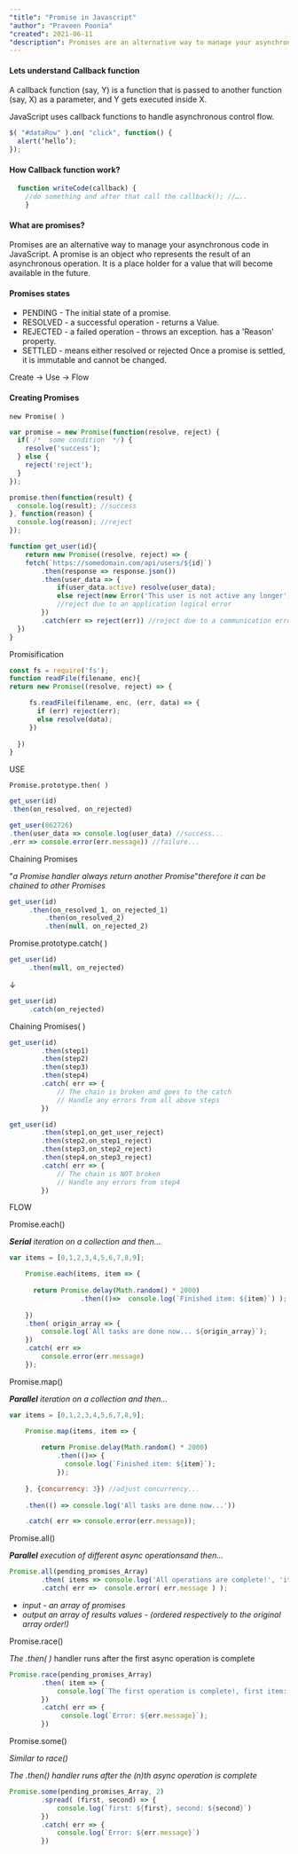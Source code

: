 ```yaml
---
"title": "Promise in Javascript"
"author": "Praveen Poonia"
"created": 2021-06-11
"description": Promises are an alternative way to manage your asynchronous code in JavaScript.
---
```



#### Lets understand Callback function 

A callback function (say, Y) is a function that is passed to another function (say, X) as a parameter, and Y gets executed inside X. 

JavaScript uses callback functions to handle asynchronous control flow. 

```jsx
$( "#dataRow" ).on( "click", function() { 
  alert(‘hello’); 
});
```

#### How Callback function work? 
    
```jsx
  function writeCode(callback) { 
    //do something and after that call the callback(); //…..  
    }
```
    

#### What are promises?

Promises are an alternative way to manage your asynchronous code in JavaScript.
A promise is an object who represents the result of an asynchronous operation.
It is a place holder for a value that will become available in the future.

#### Promises states
- PENDING - The initial state of a promise.
- RESOLVED - a successful operation - returns a Value.
- REJECTED - a failed operation - throws an exception. has a 'Reason' property.
- SETTLED - means either resolved or rejected Once a promise is settled, it is immutable and cannot be changed.

Create → Use → Flow

#### Creating Promises

```new Promise( )```

```jsx
var promise = new Promise(function(resolve, reject) {
  if( /*  some condition  */) {
    resolve('success');
  } else {
    reject('reject');
  }
});

promise.then(function(result) {
  console.log(result); //success
}, function(reason) {
  console.log(reason); //reject
});
```

```jsx
function get_user(id){  
	return new Promise((resolve, reject) => {
    fetch(`https://somedomain.com/api/users/${id}`)
        .then(response => response.json())
        .then(user_data => {
        	if(user_data.active) resolve(user_data);
            else reject(new Error('This user is not active any longer'))
            //reject due to an application logical error
        })
        .catch(err => reject(err)) //reject due to a communication error
  })
}
```

Promisification

```jsx
const fs = require('fs');
function readFile(filename, enc){  
return new Promise((resolve, reject) => {

     fs.readFile(filename, enc, (err, data) => {
       if (err) reject(err);
       else resolve(data);
     })
    
  })
}
```

USE 

`Promise.prototype.then( )`

```jsx
get_user(id)
.then(on_resolved, on_rejected)
```

```jsx
get_user(862726)
.then(user_data => console.log(user_data) //success...
,err => console.error(err.message)) //failure...
```

Chaining Promises

"*a Promise handler always return another Promise*"*therefore it can be chained to other Promises*

```jsx
get_user(id)
	 .then(on_resolved_1, on_rejected_1)
         .then(on_resolved_2)
         .then(null, on_rejected_2)
```

Promise.prototype.catch( )

```jsx
get_user(id)
	 .then(null, on_rejected)
```

↓

```jsx
get_user(id)
	 .catch(on_rejected)
```

Chaining Promises( )

```jsx
get_user(id)
        .then(step1)
        .then(step2)
        .then(step3)
        .then(step4)
        .catch( err => {
            // The chain is broken and goes to the catch
            // Handle any errors from all above steps
        })
```

```jsx
get_user(id)
        .then(step1,on_get_user_reject)
        .then(step2,on_step1_reject)
        .then(step3,on_step2_reject)
        .then(step4,on_step3_reject)
        .catch( err => {
            // The chain is NOT broken
            // Handle any errors from step4
        })
```

FLOW

Promise.each()

***Serial** iteration on a collection and then...*

```jsx
var items = [0,1,2,3,4,5,6,7,8,9];

    Promise.each(items, item => {
    
      return Promise.delay(Math.random() * 2000)
                  .then(()=>  console.log(`Finished item: ${item}`) );
    
    })
    .then( origin_array => {
        console.log(`All tasks are done now... ${origin_array}`);
    })
    .catch( err => 
        console.error(err.message)
    });
```

Promise.map()

***Parallel** iteration on a collection and then...*

```jsx
var items = [0,1,2,3,4,5,6,7,8,9];

    Promise.map(items, item => {
        
        return Promise.delay(Math.random() * 2000)
            .then(()=> {
              console.log(`Finished item: ${item}`);
            });
    
    }, {concurrency: 3}) //adjust concurrency...
    
    .then(() => console.log('All tasks are done now...'))

    .catch( err => console.error(err.message));
```

Promise.all()

***Parallel*** *execution of different async operationsand then...*

```jsx
Promise.all(pending_promises_Array)
        .then( items => console.log('All operations are complete!', 'items: ',items))
        .catch( err =>  console.error( err.message ) );
```

- *input - an array of promises*
- *output an array of results values - (ordered respectively to the original array order!)*

Promise.race()

*The .then( )* handler runs after the first async operation is complete

```jsx
Promise.race(pending_promises_Array)
        .then( item => {
            console.log(`The first operation is complete!, first item: ${item}`);
        })
        .catch( err => {
             console.log(`Error: ${err.message}`);
        })
```

Promise.some()

*Similar to race()*

*The .then()* *handler runs after the (n)th async operation is complete*

```jsx
Promise.some(pending_promises_Array, 2)
        .spread( (first, second) => {
            console.log(`first: ${first}, second: ${second}`) 
        })      
        .catch( err => {
            console.log(`Error: ${err.message}`) 
        })
```